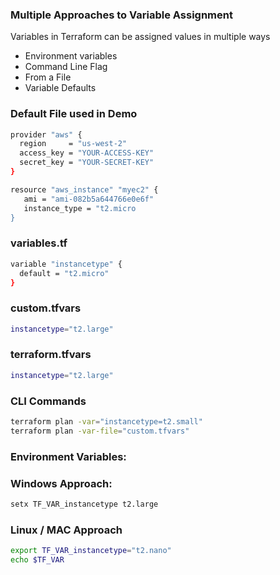 ### Multiple Approaches to Variable Assignment

Variables in Terraform can be assigned values in multiple ways
- Environment variables
- Command Line Flag
- From a File
- Variable Defaults

### Default File used in Demo

```sh
provider "aws" {
  region     = "us-west-2"
  access_key = "YOUR-ACCESS-KEY"
  secret_key = "YOUR-SECRET-KEY"
}

resource "aws_instance" "myec2" {
   ami = "ami-082b5a644766e0e6f"
   instance_type = "t2.micro
}
```
### variables.tf
```sh
variable "instancetype" {
  default = "t2.micro"
}
```
### custom.tfvars
```sh
instancetype="t2.large"
```

### terraform.tfvars
```sh
instancetype="t2.large"
```

### CLI Commands

```sh
terraform plan -var="instancetype=t2.small"
terraform plan -var-file="custom.tfvars"
```

### Environment Variables:

### Windows Approach:
```sh
setx TF_VAR_instancetype t2.large
``` 
### Linux / MAC Approach
```sh
export TF_VAR_instancetype="t2.nano"
echo $TF_VAR
```

